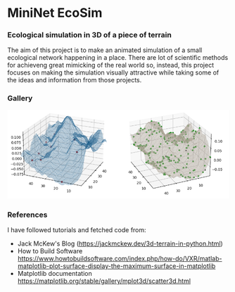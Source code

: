 # MiniNet EcoSim
### Ecological simulation in 3D of a piece of terrain
The aim of this project is to make an animated simulation of a small
ecological network happening in a place. There are lot of scientific
methods for achieveng great mimicking of the real world so, instead, 
this project focuses on making the simulation visually attractive 
while taking some of the ideas and information from those projects.


### Gallery

<img src="gallery/Figure_01.png">


### References

I have followed tutorials and fetched code from:

* Jack McKew's Blog 
  (https://jackmckew.dev/3d-terrain-in-python.html)
* How to Build Software
  https://www.howtobuildsoftware.com/index.php/how-do/VXR/matlab-matplotlib-plot-surface-display-the-maximum-surface-in-matplotlib
* Matplotlib documentation
  https://matplotlib.org/stable/gallery/mplot3d/scatter3d.html
